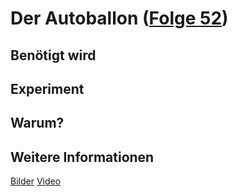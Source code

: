 # Der Autoballon ([Folge 52](http://minkorrekt.de/minkorrekt-folge-52-gangsta-style/))

## Benötigt wird


## Experiment


## Warum?

## Weitere Informationen

[Bilder](https://plus.google.com/photos/107341743493109591753/albums/6158114702726364257?authkey=CLOcr-HLl6j52QE)
[Video](https://www.youtube.com/watch?v=wLj21aIXtiI)